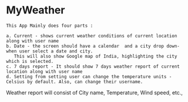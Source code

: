 # MyWeather


```
This App Mainly does four parts :

a. Current - shows current weather conditions of current location along with user name 
b. Date - the screen should have a calendar  and a city drop down- when user select a date and city. 
   This will also show Google map of India, highlighting the city which is selected. 
c. 7 days report - It should show 7 days weather report of current location along with user name 
d. Setting from setting user can change the temperature units - Celsius by default. Also, can change their username.
```
Weather report will consist of
City name,
Temperature,
Wind speed, etc.,
